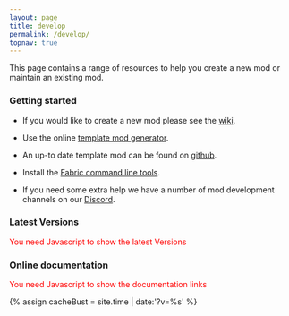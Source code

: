 ```yaml
---
layout: page
title: develop
permalink: /develop/
topnav: true
---
```


This page contains a range of resources to help you create a new mod or maintain an existing mod.

### Getting started

* If you would like to create a new mod please see the [wiki](https://fabricmc.net/wiki/start).

* Use the online [template mod generator](./template).

* An up-to date template mod can be found on [github](https://github.com/FabricMC/fabric-example-mod).

* Install the [Fabric command line tools](./cli).

* If you need some extra help we have a number of mod development channels on our [Discord](https://discord.gg/v6v4pMv).

### Latest Versions

<noscript style="color:red">You need Javascript to show the latest Versions</noscript>
<div class="fabric-component" data-component="Versions"></div>

### Online documentation

<noscript style="color:red">You need Javascript to show the documentation links</noscript>
<div class="fabric-component" data-component="Documentation"></div>

{% assign cacheBust = site.time | date:'?v=%s' %}
<script type="text/javascript" src="{{ "/scripts/main.js" | relative_url | append: cacheBust }}"></script>
<link href="{{ "/scripts/style.css" | relative_url | append: cacheBust }}" rel="stylesheet">
